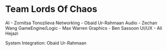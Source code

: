 # Team Lords Of Chaos

AI - Zornitsa Tonozlieva
Networking - Obaid Ur-Rahmaan
Audio - Zechan Wang
GameEngine/Logic - Max Warren
Graphics - Ben Sassoon
UI/UX - Ali Hejazi

System Integration: Obaid Ur-Rahmaan 
